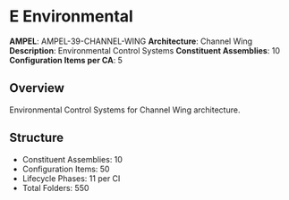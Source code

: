 # E Environmental

**AMPEL**: AMPEL-39-CHANNEL-WING
**Architecture**: Channel Wing
**Description**: Environmental Control Systems
**Constituent Assemblies**: 10
**Configuration Items per CA**: 5

## Overview
Environmental Control Systems for Channel Wing architecture.

## Structure
- Constituent Assemblies: 10
- Configuration Items: 50
- Lifecycle Phases: 11 per CI
- Total Folders: 550
